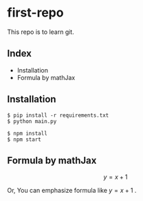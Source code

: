 # first-repo

This repo is to learn git.

## Index

- Installation
- Formula by mathJax

## Installation

```shell
$ pip install -r requirements.txt
$ python main.py
```

```shell
$ npm install
$ npm start
```

## Formula by mathJax

$$ y=x+1 $$

Or, You can emphasize formula like $y=x+1$ .

